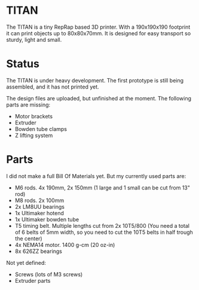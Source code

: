TITAN
=====

The TITAN is a tiny RepRap based 3D printer. With a 190x190x190 footprint it can print objects up to 80x80x70mm. It is designed for easy transport so sturdy, light and small.

Status
======

The TITAN is under heavy development. The first prototype is still being assembled, and it has not printed yet.

The design files are uploaded, but unfinished at the moment. The following parts are missing:
* Motor brackets
* Extruder
* Bowden tube clamps
* Z lifting system

Parts
=====

I did not make a full Bill Of Materials yet. But my currently used parts are:

* M6 rods. 4x 190mm, 2x 150mm (1 large and 1 small can be cut from 13" rod)
* M8 rods. 2x 100mm
* 2x LM8UU bearings
* 1x Ultimaker hotend
* 1x Ultimaker bowden tube
* T5 timing belt. Multiple lengths cut from 2x 10T5/800 (You need a total of 6 belts of 5mm width, so you need to cut the 10T5 belts in half trough the center)
* 4x NEMA14 motor. 1400 g-cm (20 oz-in)
* 8x 626ZZ bearings

Not yet defined:
* Screws (lots of M3 screws)
* Extruder parts

